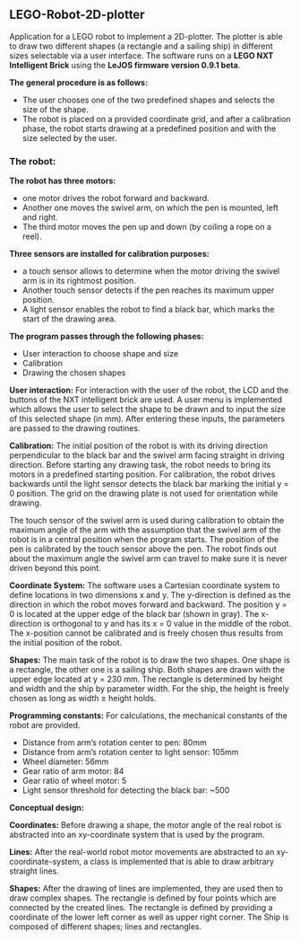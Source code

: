 ## LEGO-Robot-2D-plotter

Application for a LEGO robot to implement a 2D-plotter. The plotter is able to draw two different shapes (a rectangle and a sailing ship) in different sizes selectable via a user interface. 
The software runs on a **LEGO NXT Intelligent Brick** using the **LeJOS firmware version 0.9.1 beta**.

**The general procedure is as follows:**
- The user chooses one of the two predefined shapes and selects the size of the shape. 
- The robot is placed on a provided coordinate grid, and after a calibration phase, the robot starts drawing at a predefined position and with the size selected by the user.

### The robot:
**The robot has three motors:** 
- one motor drives the robot forward and backward.
- Another one moves the swivel arm, on which the pen is mounted, left and right. 
- The third motor moves the pen up and down (by coiling a rope on a reel). 

**Three sensors are installed for calibration purposes:**
- a touch sensor allows to determine when the motor driving the swivel arm is in its rightmost position. 
- Another touch sensor detects if the pen reaches its maximum upper position. 
- A light sensor enables the robot to find a black bar, which marks the start of the drawing area.


**The program passes through the following phases:**
- User interaction to choose shape and size
- Calibration
- Drawing the chosen shapes

**User interaction:**
For interaction with the user of the robot, the LCD and the buttons of the NXT intelligent brick are used.
A user menu is implemented which allows the user to select the shape to be drawn and to input the size of this selected shape (in mm). 
After entering these inputs, the parameters are passed to the drawing routines.

**Calibration:**
The initial position of the robot is with its driving direction perpendicular to the black bar and the swivel arm facing straight in driving direction. 
Before starting any drawing task, the robot needs to bring its motors in a predefined starting position. 
For calibration, the robot drives backwards until the light sensor detects the black bar marking the initial y = 0 position. The grid on the drawing plate is not used for orientation while drawing.

The touch sensor of the swivel arm is used during calibration to obtain the maximum angle of the arm with the assumption that the swivel arm of the robot is in a central position when the program starts. 
The position of the pen is calibrated by the touch sensor above the pen. The robot finds out about the maximum angle the swivel arm can travel to make sure it is never driven beyond this point.

**Coordinate System:**
The software uses a Cartesian coordinate system to define locations in two dimensions x and y.
The y-direction is defined as the direction in which the robot moves forward and backward. The position y = 0 is located at the upper edge of the black bar (shown in gray).
The x-direction is orthogonal to y and has its x = 0 value in the middle of the robot. 
The x-position cannot be calibrated and is freely chosen thus results from the initial position of the robot.


**Shapes:**
The main task of the robot is to draw the two shapes. One shape is a rectangle, the other one is a sailing ship. Both shapes are drawn with the upper edge located at y = 230 mm. The rectangle is determined by height and width and the ship by parameter width.
For the ship, the height is freely chosen as long as width ≥ height holds.

**Programming constants:**
For calculations, the mechanical constants of the robot are provided.

- Distance from arm’s rotation center to pen: 80mm
- Distance from arm’s rotation center to light sensor: 105mm
- Wheel diameter: 56mm
- Gear ratio of arm motor: 84
- Gear ratio of wheel motor: 5
- Light sensor threshold for detecting the black bar: ~500

**Conceptual design:**

**Coordinates:**
Before drawing a shape, the motor angle of the real robot is abstracted into an xy-coordinate system that is used by the program.

**Lines:**
After the real-world robot motor movements are abstracted to an xy-coordinate-system, a class is implemented that is able to draw arbitrary straight lines.

**Shapes:**
After the drawing of lines are implemented, they are used then to draw complex shapes. 
The rectangle is defined by four points which are connected by the created lines. The rectangle is defined by providing a coordinate of the lower left corner as well as upper right corner.
The Ship is composed of different shapes; lines and rectangles.
